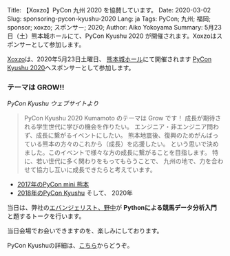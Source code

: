 Title: 【Xoxzo】PyCon 九州 2020 を協賛しています。
Date: 2020-03-02
Slug: sponsoring-pycon-kyushu-2020
Lang: ja
Tags: PyCon; 九州; 福岡; sponsor; xoxzo; スポンサー; 2020;
Author: Aiko Yokoyama
Summary: 5月23日（土）熊本城ホールにて、PyCon Kyushu 2020 が開催されます。Xoxzoはスポンサーとして参加します。


[Xoxzo](https://info.xoxzo.com/ja/)は、2020年5月23日土曜日、
[熊本城ホール](https://www.kumamoto-jo-hall.jp/)にて開催されます
[PyCon Kyushu 2020](https://kyushu.pycon.jp/2020/)へスポンサーとして参加します。

### テーマは GROW!!
_PyCon Kyushu ウェブサイトより_
>PyCon Kyushu 2020 Kumamoto のテーマは Grow です！ 
>成長が期待される学生世代に学びの機会を作りたい。
>エンジニア・非エンジニア問わず、成長に繋がるイベントにしたい。
>熊本地震後、復興のためがんばっている熊本の方々のこれから（成長）を応援したい。
>という思いで決めました。このイベントで様々な方の成長に繋がることを目指します。 
>特に、若い世代に多く関わりをもってもらうことで、 九州の地で、力を合わせて協力し互いに成長できたらと考えています。


- [2017年のPyCon mini 熊本](https://blog.xoxzo.com/ja/2017/04/27/pycon-kumamoto-2017-report/)
- [2018年のPyCon Kyushu](https://blog.xoxzo.com/ja/2018/07/11/pycon-kyushu-2018-report/)
そして、
2020年




当日は、弊社の[エバンジェリスト、野中](https://info.xoxzo.com/ja/aboutus/)が
**Pythonによる競馬データ分析入門** と題するトークを行います。

当日会場でお会いできますのを、楽しみにしております。

PyCon Kyushuの詳細は、[こちら](http://kyushu.pycon.jp/)からどうぞ。
